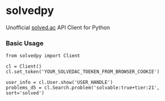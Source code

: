 # solvedpy
Unofficial [solved.ac](https://solved.ac) API Client for Python

### Basic Usage
```python3
from solvedpy import Client

cl = Client()
cl.set_token('YOUR_SOLVEDAC_TOEKEN_FROM_BROWSER_COOKIE')

user_info = cl.User.show('USER_HANDLE')
problems_d5 = cl.Search.problem('solvable:true+tier:21', sort='solved')
```
